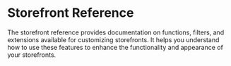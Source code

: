 # Storefront Reference

The storefront reference provides documentation on functions, filters, and extensions available for customizing storefronts. It helps you understand how to use these features to enhance the functionality and appearance of your storefronts.
